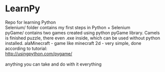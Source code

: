 # LearnPy
Repo for learning Python <br>
Selenium/ folder contains my first steps in Python + Selenium <br>
pyGame/ contains two games created using python pyGame library. Camels is finished puzzle, there even .exe inside, which can be used without python installed. alaMinecraft - game like minecraft 2d - very simple, done according to tutorial: <br>
http://usingpython.com/pygame/ <br>
<br>
anything you can take and do with it everything

